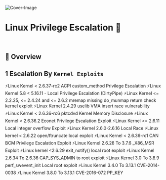 ![Cover-Image](https://user-images.githubusercontent.com/95465072/214883789-1f48e8ab-9de0-4693-b0f2-94f42e433c4f.png)


# Linux Privilege Escalation 🦁

&nbsp;

## 📜 Overview


## 1 Escalation By ```Kernel Exploits```

⚡Linux Kernel < 2.6.37-rc2 ACPI custom_method Privilege Escalation
⚡Linux Kernel 5.8 < 5.16.11 - Local Privilege Escalation (DirtyPipe)
⚡Linux Kernel <= 2.2.25, <= 2.4.24 and <= 2.6.2 mremap missing do_munmap return check kernel exploit
⚡Linux Kernel 2.4.29 uselib VMA insert race vulnerability
⚡Linux Kernel < 2.6.36-rc6 pktcdvd Kernel Memory Disclosure
⚡Linux Kernel < 2.6.36.2 Econet Privilege Escalation Exploit
⚡Linux Kernel <= 2.6.11 Local integer overflow Exploit
⚡Linux Kernel 2.6.0-2.6.16 Local Race
⚡Linux kernel < 2.6.22 open/ftruncate local exploit
⚡Linux Kernel < 2.6.36-rc1 CAN BCM Privilege Escalation Exploit
⚡Linux Kernel 2.6.28 To 3.7.6 _X86_MSR Exploit
⚡Linux kernel <2.6.29 exit_notify() local root exploit
⚡Linux Kernel 2.6.34 To 2.6.36 CAP_SYS_ADMIN to root exploit
⚡Linux Kernel 3.0 To 3.8.9 perf_swevent_init Local root exploit
⚡Linux Kernel 3.4.0 To 3.13.1 CVE-2014-0038
⚡Linux Kernel 3.8.0 To 3.13.1 CVE-2016-072 PP_KEY
